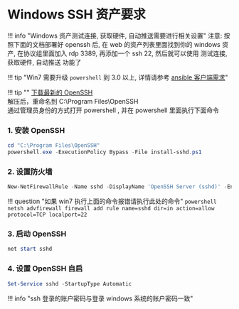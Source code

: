 # Windows SSH 资产要求

!!! info "Windows 资产测试连接, 获取硬件, 自动推送需要进行相关设置"
    注意: 按照下面的文档部署好 openssh 后, 在 web 的资产列表里面找到你的 windows 资产, 在协议组里面加入 rdp 3389, 再添加一个 ssh 22, 然后就可以使用 测试连接, 获取硬件, 自动推送 功能了

!!! tip "Win7 需要升级 `powershell` 到 3.0 以上, 详情请参考 [ansible 客户端需求](https://docs.ansible.com/ansible/latest/user_guide/windows_setup.html)"

!!! tip ""
    [下载最新的 OpenSSH](https://github.com/PowerShell/Win32-OpenSSH/releases/latest)  
    解压后，重命名到 C:\Program Files\OpenSSH  
    通过管理员身份的方式打开 powershell , 并在 powershell 里面执行下面命令

### 1. 安装 OpenSSH

```powershell
cd "C:\Program Files\OpenSSH"
powershell.exe -ExecutionPolicy Bypass -File install-sshd.ps1
```

### 2. 设置防火墙

```powershell
New-NetFirewallRule -Name sshd -DisplayName 'OpenSSH Server (sshd)' -Enabled True -Direction Inbound -Protocol TCP -Action Allow -LocalPort 22
```

!!! question "如果 win7 执行上面的命令报错请执行此处的命令"
    ```powershell
    netsh advfirewall firewall add rule name=sshd dir=in action=allow protocol=TCP localport=22
    ```

### 3. 启动 OpenSSH

```powershell
net start sshd
```

### 4. 设置 OpenSSH 自启

```powershell
Set-Service sshd -StartupType Automatic
```

!!! info "ssh 登录的账户密码与登录 windows 系统的账户密码一致"
